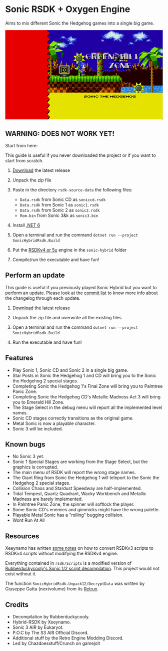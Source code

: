 # Sonic RSDK + Oxygen Engine

Aims to mix different Sonic the Hedgehog games into a single big game.

![Sonic 1 in Sonic 2](docs/preview.png)

## WARNING: DOES NOT WORK YET!
Start from here:

This guide is useful if you never downloaded the project or if you want to start from scratch.

1. [Download](https://github.com/Xeeynamo/sonic-hybrid-rsdk/archive/refs/heads/main.zip) the latest release

1. Unpack the zip file

1. Paste in the directory `rsdk-source-data` the following files:

    * `Data.rsdk` from Sonic CD as `soniccd.rsdk`
    * `Data.rsdk` from Sonic 1 as `sonic1.rsdk`
    * `Data.rsdk` from Sonic 2 as `sonic2.rsdk`
    * `Rom.bin`   from Sonic 3&k as `sonic3.bin`
1. Install [.NET 6](https://dotnet.microsoft.com/download/dotnet/6.0)

1. Open a terminal and run the command `dotnet run --project SonicHybridRsdk.Build`

1. Put the [RSDKv4 or 5u](https://github.com/Rubberduckycooly/RSDKv5-Decompilation/tree/master/RSDKv5U) engine in the `sonic-hybrid` folder

1. Compile/run the executable and have fun!

## Perform an update

This guide is useful if you previously played Sonic Hybrid but you want to perform an update. Please look at the [commit list](https://github.com/Xeeynamo/sonic-hybrid-rsdk/commits/main) to know more info about the changelog through each update.

1. [Download](https://github.com/Xeeynamo/sonic-hybrid-rsdk/archive/refs/heads/main.zip) the latest release

1. Unpack the zip file and overwrite all the existing files

1. Open a terminal and run the command `dotnet run --project SonicHybridRsdk.Build`

1. Run the executable and have fun!

## Features

* Play Sonic 1, Sonic CD and Sonic 2 in a single big game.
* Star Posts in Sonic the Hedgehog 1 and CD will bring you to the Sonic the Hedgehog 2 special stages.
* Completing Sonic the Hedgehog 1's Final Zone will bring you to Palmtree Panic Zone.
* Completing Sonic the Hedgehog CD's Metallic Madness Act 3 will bring you to Emerald Hill Zone.
* The Stage Select in the debug menu will report all the implemented level names.
* Sonic CD stages correctly transitions as the original game.
* Metal Sonic is now a playable character.
* Sonic 3 will be included.

## Known bugs
* No Sonic 3 yet.
* Sonic 1 Special Stages are working from the Stage Select, but the graphics is corrupted.
* The main menu of RSDK will report the wrong stage names.
* The Giant Ring from Sonic the Hedgehog 1 will teleport to the Sonic the Hedgehog 2 special stages.
* Collision Chaos and Stardust Speedway are half-implemented.
* Tidal Tempest, Quartz Quadrant, Wacky Workbench and Metallic Madness are barely implemented.
* In Palmtree Panic Zone, the spinner will softlock the player.
* Some Sonic CD's enemies and gimmicks might have the wrong palette.
* Playable Metal Sonic has a "rolling" bugging collision.
* Wont Run At All

## Resources

Xeeynamo has written [some notes](rsdkv3-to-rsdkv4.md) on how to convert RSDKv3 scripts to RSDKv4 scripts without modifying the RSDKv4 engine.

Everything contained in `rsdk/Scripts` is a modified version of [Rubberduckycooly's Sonic 1/2 script decompilation](https://github.com/Rubberduckycooly/Sonic-1-Sonic-2-2013-Script-Decompilation). This project would not exist without it.

The function `SonicHybridRsdk.Unpack12/DecryptData` was written by Giuseppe Gatta (nextvolume) from its [Retrun](http://unhaut.epizy.com/retrun/).

## Credits
* Decompilation by Rubberduckycooly.
* Hybrid-RSDK by Xeeynamo.
* Sonic 3 AIR by Eukaryot.
* P.O.C by The S3 AIR Official Discord.
* Additional stuff by the Retro Engine Modding Discord.
* Led by Chazdoesstuff/Crunch on gamejolt 
